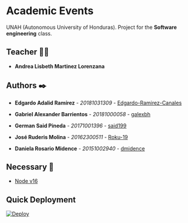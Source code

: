 # Academic Events

UNAH (Autonomous University of Honduras). Project for the **Software engineering** class.

## Teacher 👨‍💻

* **Andrea Lisbeth Martinez Lorenzana**

## Authors ✒️

* **Edgardo Adalid Ramírez** - *20181031309* - [Edgardo-Ramirez-Canales](https://github.com/Edgardo-Ramirez-Canales)

* **Gabriel Alexander Barrientos** - *20181000058* - [galexbh](https://github.com/galexbh)

* **German Said Pineda** - *20171001396* - [said199](https://github.com/said199)

* **José Ruderis Molina** - *20162300511* - [Roku-19](https://github.com/Roku-19)

* **Daniela Rosario Midence** - *20151002940* - [dmidence](https://github.com/dmidence)

## Necessary 📄

- [Node v16](https://nodejs.org/es/)

## Quick Deployment

[![Deploy](https://www.herokucdn.com/deploy/button.png)](https://heroku.com/deploy?template=https://github.com/galexbh/academic-events-api)
